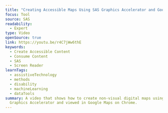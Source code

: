 ```yaml
---
title: "Creating Accessible Maps Using SAS Graphics Accelerator and Google Maps "
focus: Tool
source: SAS
readability:
  - Expert
type: Video
openSource: true
link: https://youtu.be/r4C7jWw6thE
keywords:
  - Create Accessible Content
  - Consume Content
  - SAS
  - Screen Reader
learnTags:
  - assistiveTechnology
  - methods
  - disability
  - machineLearning
  - dataTools
summary: A video that shows how to create non-visual digital maps using SAS
  Graphics Accelerator and viewed in Google Maps on Chrome.
---
```

